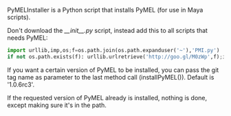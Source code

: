 PyMELInstaller is a Python script that installs PyMEL (for use in Maya scripts).

Don't download the *\_\_init\_\_.py* script, instead add this to all scripts that needs PyMEL:
```python
import urllib,imp,os;f=os.path.join(os.path.expanduser('~'),'PMI.py')
if not os.path.exists(f): urllib.urlretrieve('http://goo.gl/M0zWp',f);imp.load_source('pmi',f).installPyMEL()
```

If you want a certain version of PyMEL to be installed, you can pass the git tag name as parameter to the last method call (installPyMEL()).
Default is '1.0.6rc3'.

If the requested version of PyMEL already is installed, nothing is done, except making sure it's in the path.